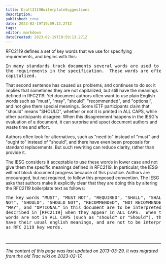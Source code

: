 ```yaml
---
title: Draft2119BoilerplateSuggestions
description: 
published: true
date: 2023-02-19T19:59:13.271Z
tags: 
editor: markdown
dateCreated: 2023-02-19T19:59:13.271Z
---
```


RFC2119 defines a set of key words that we use for specifying requirements, and begins with this:
&nbsp;
<pre>
In many standards track documents several words are used to signify
the requirements in the specification.  These words are often
capitalized.
</pre>

That second sentence has caused us problems, and continues to do so: it implies that sometimes they are not capitalized, but still have the meanings defined in RFC2119. Yet document authors often want to use plain English words such as "must", "may", "should", "recommended", and "optional", and not give them special meanings. Some IETF participants claim that "should" means "SHOULD", whether or not it is printed in ALL CAPS, while other participants disagree. When this disagreement happens in the IESG's evaluation of a document, it can surprise and upset document authors and waste time and effort.

Authors often look for alternatives, such as "need to" instead of "must" and "ought to" instead of "should", and there have even been proposals for standard replacements. But such rewriting can reduce clarity, rather than provide it.

The IESG considers it acceptable to use these words in lower case and not give them the specific meanings defined in RFC2119. In particular, the IESG will not block document progress because of this practice. Authors are encouraged, but not required, to follow this proposed convention. The IESG asks that authors make it explicitly clear that they are doing this by altering the RFC2119 boilerplate text as follows:
&nbsp;
<pre>
The key words "MUST", "MUST NOT", "REQUIRED", "SHALL", "SHALL
NOT", "SHOULD", "SHOULD NOT", "RECOMMENDED", "NOT RECOMMENDED",
"MAY", and "OPTIONAL" in this document are to be interpreted as
described in [RFC2119] when they appear in ALL CAPS.  When these
words are not in ALL CAPS (such as "should" or "Should"), they
have their usual english meanings, and are not to be interpreted
as RFC 2119 key words.
</pre>

&nbsp;
&nbsp;
&nbsp;

---

*The content of this page was last updated on 2013-03-29. It was migrated from the old Trac wiki on 2023-02-17.*
